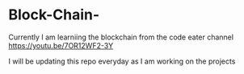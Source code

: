 # Block-Chain-
Currently I am learniing the blockchain from the code eater channel  https://youtu.be/7OR12WF2-3Y


I will be updating this repo everyday as I am working on the projects

